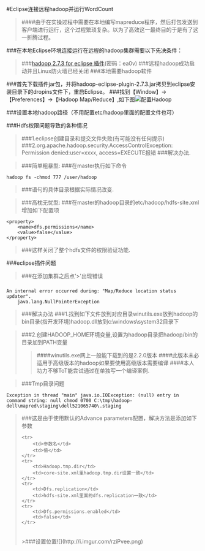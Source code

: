 #Eclipse连接远程hadoop并运行WordCount

> ####由于在实操过程中需要在本地编写mapreduce程序，然后打包发送到客户端进行运行，这个过程繁琐复杂。以为了高效这一最终目的于是有了这一折腾过程。

###在本地Eclipse环境连接运行在远程的hadoop集群需要以下先决条件：

> ###[hadoop 2.7.3 for eclipse 插件](http://pan.baidu.com/s/1b2tooI)(密码：ea0v)
> ###远程hadoop成功启动并且Linux防火墙已经关闭
> ###本地需要hadoop软件

###首先下载插件jar包，并将hadoop-eclipse-plugin-2.7.3.jar拷贝到eclipse安装目录下的dropins文件下，重启Eclipse。
###找到【Window】->【Preferences】->【Hadoop Map/Reduce】,如下图![配置Hadoop](http://i.imgur.com/6UE7cen.png)

###设置本地hadoop路径（不用配置etc/hadoop里面的配置文件也可）

###Hdfs权限问题导致的各种情况
>###1.eclipse创建目录和提交文件失败(有可能没有任何提示)
>###2.org.apache.hadoop.security.AccessControlException: Permission denied:user=xxxx, access=EXECUTE报错
###解决办法.

>###简单粗暴型:
>###在master执行如下命令
>
	hadoop fs -chmod 777 /user/hadoop 
>###语句的具体目录根据实际情况改变.

>###高枕无忧型:
>###在master的hadoop目录的etc/hadoop/hdfs-site.xml增加如下配置项
>
	<property>
		<name>dfs.permissions</name>
		<value>false</value>
	</property>
>###这样关闭了整个hdfs文件的权限验证功能.

###eclipse插件问题
>###在添加集群之后点'>'出现错误
>###
	An internal error occurred during: "Map/Reduce location status updater".
		java.lang.NullPointerException
>###解决办法
>###1.找到如下文件放到对应目录winutils.exe放到hadoop的bin目录(指开发环境)hadoop.dll放到c:\windows\system32目录下

>###2.创建HADOOP_HOME环境变量,设置为hadoop目录把hadoop/bin的目录加到PATH变量
>>####winutils.exe网上一般能下载到的是2.2.0版本
>>####此版本未必适用于高级版本的hadoop如果要使用高级版本需要编译
>>####本人功力不够ToT能尝试通过在单独写一个编译案例.

>###Tmp目录问题
>
	Exception in thread "main" java.io.IOException: (null) entry in command string: null chmod 0700 C:\tmp\hadoop-dell\mapred\staging\dell521065740\.staging
>###这是由于使用默认的Advance parameters配置，解决方法是添加如下参数
><table>
    <tr>
        <td>参数名</td>
 		<td>值</td>
    </tr>
    <tr>
        <td>Hadoop.tmp.dir</td>
 		<td>core-site.xml里hadoop.tmp.dir设置一致</td>
    </tr>
    <tr>
        <td>Dfs.replication</td>
 		<td>hdfs-site.xml里面的dfs.replication一致</td>
    </tr>
    <tr>
        <td>Dfs.permissions.enabled</td>
 		<td>false</td>
    </tr>
</table>
>###设置位置![](http://i.imgur.com/rziPvee.png)